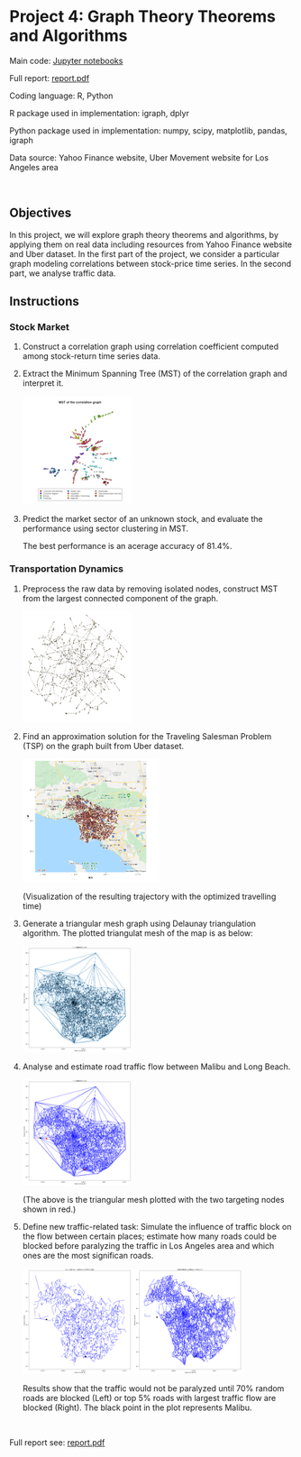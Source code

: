 # Project 4: Graph Theory Theorems and Algorithms

Main code: [Jupyter notebooks](https://github.com/Qiong-Hu/Large-Scale_Social_and_Complex_Networks/tree/master/Project4/script)

Full report: [report.pdf](project4_report.pdf)

Coding language: R, Python

R package used in implementation: igraph, dplyr

Python package used in implementation: numpy, scipy, matplotlib, pandas, igraph

Data source: Yahoo Finance website, Uber Movement website for Los Angeles area

<br>

## Objectives

In this project, we will explore graph theory theorems and algorithms, by applying them on real data including resources from Yahoo Finance website and Uber dataset. In the first part of the project, we consider a particular graph modeling correlations between stock-price time series. In the second part, we analyse traffic data.

## Instructions

### Stock Market

1. Construct a correlation graph using correlation coefficient computed among stock-return time series data.

2. Extract the Minimum Spanning Tree (MST) of the correlation graph and interpret it.

    <img src="img/Q3.png" width="40%">

3. Predict the market sector of an unknown stock, and evaluate the performance using sector clustering in MST.

    The best performance is an acerage accuracy of 81.4%.

### Transportation Dynamics

1. Preprocess the raw data by removing isolated nodes, construct MST from the largest connected component of the graph.

    <img src="img/Q7.png" width="40%">

2. Find an approximation solution for the Traveling Salesman Problem (TSP) on the graph built from Uber dataset.

    <img src="img/Q10.png" width="50%">

    (Visualization of the resulting trajectory with the optimized travelling time)

3. Generate a triangular mesh graph using Delaunay triangulation algorithm. The plotted triangulat mesh of the map is as below:

    <img src="img/Q11.png" width="40%">

4. Analyse and estimate road traffic flow between Malibu and Long Beach.

    <img src="img/Q13.png" width="40%">

    (The above is the triangular mesh plotted with the two targeting nodes shown in red.)

5. Define new traffic-related task: Simulate the influence of traffic block on the flow between certain places; estimate how many roads could be blocked before paralyzing the traffic in Los Angeles area and which ones are the most significan roads.

    <img src="img/remove_rand.png" width="40%"> <img src="img/remove_sort.png" width="40%">

    Results show that the traffic would not be paralyzed until 70% random roads are blocked (Left) or top 5% roads with largest traffic flow are blocked (Right). The black point in the plot represents Malibu. 

<br>

Full report see: [report.pdf](project4_report.pdf)
